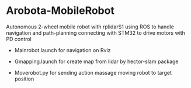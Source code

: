 # Arobota-MobileRobot

Autonomous 2-wheel mobile robot with rplidarS1 using ROS to handle navigation and path-planning 
connecting with STM32 to drive motors with PD control

- Mainrobot.launch for navigation on Rviz
- Gmapping.launch for create map from lidar by hector-slam package


- Moverobot.py for sending action massage moving robot to target position
